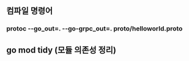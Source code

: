 
## 컴파일 명령어
### protoc --go_out=. --go-grpc_out=. proto/helloworld.proto


## go mod tidy (모듈 의존성 정리)